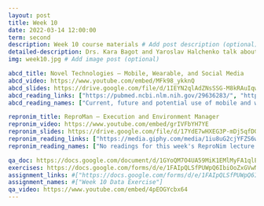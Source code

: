 ```yaml
---
layout: post
title: Week 10
date: 2022-03-14 12:00:00
term: second
description: Week 10 course materials # Add post description (optional)
detailed-description: Drs. Kara Bagot and Yaroslav Halchenko talk about ABCD Novel Technologies (the mobile, wearable, and social media data collected from ABCD Study participants) and ReproMan, the execution and environment manager.
img: week10.jpg # Add image post (optional)

abcd_title: Novel Technologies – Mobile, Wearable, and Social Media
abcd_video: https://www.youtube.com/embed/MFk98_ykknQ
abcd_slides: https://drive.google.com/file/d/1IEYN2qlAdZNsSSG-M8kRAuIqwnJdH0lq/view?usp=sharing
abcd_reading_links: ["https://pubmed.ncbi.nlm.nih.gov/29636283/", "https://pubmed.ncbi.nlm.nih.gov/30339913/"]
abcd_reading_names: ["Current, future and potential use of mobile and wearable technologies and social media data in the ABCD study to increase understanding of contributors to child health", "Screen media activity and brain structure in youth: Evidence for diverse structural correlation networks from the ABCD study"]

repronim_title: ReproMan – Execution and Environment Manager
repronim_video: https://www.youtube.com/embed/grIVFbYH7YE
repronim_slides: https://drive.google.com/file/d/17YdE7wHXEG3P-mDj5qfDQIDTTRQSqzdy/view?usp=sharing
repronim_reading_links: ["https://media.giphy.com/media/1iu8uG2cjYFZS6wTxv/giphy.gif"]
repronim_reading_names: ["No readings for this week's ReproNim lecture!"]

qa_doc: https://docs.google.com/document/d/1GYoQM7O4UA59MiK1EMlMyFA1qlEf0uzlpguPPHmwNgQ/edit?usp=sharing
exercises: https://docs.google.com/forms/d/e/1FAIpQLSfPUWpQ6IbiOoZxGVwN0iGgwllJum25eW72PnK0Gwp6LlLQbg/viewform?usp=sf_link
assignment_links: #["https://docs.google.com/forms/d/e/1FAIpQLSfPUWpQ6IbiOoZxGVwN0iGgwllJum25eW72PnK0Gwp6LlLQbg/viewform?usp=sf_link"]
assignment_names: #["Week 10 Data Exercise"]
qa_video: https://www.youtube.com/embed/4pEOGYcbx64
---
```

